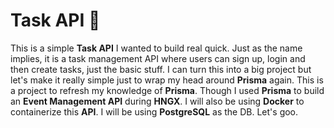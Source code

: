 # Task API 🚀

This is a simple **Task API** I wanted to build real quick. Just as the name implies, it is a task management API where users can sign up, login and then create tasks, just the basic stuff. I can turn this into a big project but let's make it really simple just to wrap my head around **Prisma** again. This is a project to refresh my knowledge of **Prisma**. Though I used **Prisma** to build an **Event Management API** during **HNGX**. I will also be using **Docker** to containerize this **API**. I will be using **PostgreSQL** as the DB. Let's goo.
